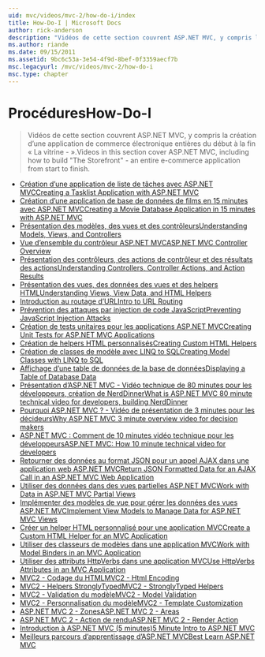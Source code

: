 ```yaml
---
uid: mvc/videos/mvc-2/how-do-i/index
title: How-Do-I | Microsoft Docs
author: rick-anderson
description: "Vidéos de cette section couvrent ASP.NET MVC, y compris la création d’une application de commerce électronique entières du début à la fin «\_La vitrine -\_»."
ms.author: riande
ms.date: 09/15/2011
ms.assetid: 9bc6c53a-3e54-4f9d-8bef-0f3359aecf7b
msc.legacyurl: /mvc/videos/mvc-2/how-do-i
msc.type: chapter
---
```

<a name="how-do-i"></a><span data-ttu-id="758fd-103">Procédures</span><span class="sxs-lookup"><span data-stu-id="758fd-103">How-Do-I</span></span>
====================
> <span data-ttu-id="758fd-104">Vidéos de cette section couvrent ASP.NET MVC, y compris la création d’une application de commerce électronique entières du début à la fin « La vitrine - ».</span><span class="sxs-lookup"><span data-stu-id="758fd-104">Videos in this section cover ASP.NET MVC, including how to build "The Storefront" - an entire e-commerce application from start to finish.</span></span>


- [<span data-ttu-id="758fd-105">Création d’une application de liste de tâches avec ASP.NET MVC</span><span class="sxs-lookup"><span data-stu-id="758fd-105">Creating a Tasklist Application with ASP.NET MVC</span></span>](creating-a-tasklist-application-with-aspnet-mvc.md)
- [<span data-ttu-id="758fd-106">Création d’une application de base de données de films en 15 minutes avec ASP.NET MVC</span><span class="sxs-lookup"><span data-stu-id="758fd-106">Creating a Movie Database Application in 15 minutes with ASP.NET MVC</span></span>](creating-a-movie-database-application-in-15-minutes-with-aspnet-mvc.md)
- [<span data-ttu-id="758fd-107">Présentation des modèles, des vues et des contrôleurs</span><span class="sxs-lookup"><span data-stu-id="758fd-107">Understanding Models, Views, and Controllers</span></span>](understanding-models-views-and-controllers.md)
- [<span data-ttu-id="758fd-108">Vue d’ensemble du contrôleur ASP.NET MVC</span><span class="sxs-lookup"><span data-stu-id="758fd-108">ASP.NET MVC Controller Overview</span></span>](aspnet-mvc-controller-overview.md)
- [<span data-ttu-id="758fd-109">Présentation des contrôleurs, des actions de contrôleur et des résultats des actions</span><span class="sxs-lookup"><span data-stu-id="758fd-109">Understanding Controllers, Controller Actions, and Action Results</span></span>](understanding-controllers-controller-actions-and-action-results.md)
- [<span data-ttu-id="758fd-110">Présentation des vues, des données des vues et des helpers HTML</span><span class="sxs-lookup"><span data-stu-id="758fd-110">Understanding Views, View Data, and HTML Helpers</span></span>](understanding-views-view-data-and-html-helpers.md)
- [<span data-ttu-id="758fd-111">Introduction au routage d’URL</span><span class="sxs-lookup"><span data-stu-id="758fd-111">Intro to URL Routing</span></span>](an-introduction-to-url-routing.md)
- [<span data-ttu-id="758fd-112">Prévention des attaques par injection de code JavaScript</span><span class="sxs-lookup"><span data-stu-id="758fd-112">Preventing JavaScript Injection Attacks</span></span>](preventing-javascript-injection-attacks.md)
- [<span data-ttu-id="758fd-113">Création de tests unitaires pour les applications ASP.NET MVC</span><span class="sxs-lookup"><span data-stu-id="758fd-113">Creating Unit Tests for ASP.NET MVC Applications</span></span>](creating-unit-tests-for-aspnet-mvc-applications.md)
- [<span data-ttu-id="758fd-114">Création de helpers HTML personnalisés</span><span class="sxs-lookup"><span data-stu-id="758fd-114">Creating Custom HTML Helpers</span></span>](creating-custom-html-helpers.md)
- [<span data-ttu-id="758fd-115">Création de classes de modèle avec LINQ to SQL</span><span class="sxs-lookup"><span data-stu-id="758fd-115">Creating Model Classes with LINQ to SQL</span></span>](creating-model-classes-with-linq-to-sql.md)
- [<span data-ttu-id="758fd-116">Affichage d’une table de données de la base de données</span><span class="sxs-lookup"><span data-stu-id="758fd-116">Displaying a Table of Database Data</span></span>](displaying-a-table-of-database-data.md)
- [<span data-ttu-id="758fd-117">Présentation d’ASP.NET MVC - Vidéo technique de 80 minutes pour les développeurs, création de NerdDinner</span><span class="sxs-lookup"><span data-stu-id="758fd-117">What is ASP.NET MVC 80 minute technical video for developers, building NerdDinner</span></span>](what-is-aspnet-mvc-80-minute-technical-video-for-developers-building-nerddinner.md)
- [<span data-ttu-id="758fd-118">Pourquoi ASP.NET MVC ? - Vidéo de présentation de 3 minutes pour les décideurs</span><span class="sxs-lookup"><span data-stu-id="758fd-118">Why ASP.NET MVC 3 minute overview video for decision makers</span></span>](why-aspnet-mvc-3-minute-overview-video-for-decision-makers.md)
- [<span data-ttu-id="758fd-119">ASP.NET MVC : Comment de 10 minutes vidéo technique pour les développeurs</span><span class="sxs-lookup"><span data-stu-id="758fd-119">ASP.NET MVC: How 10 minute technical video for developers</span></span>](aspnet-mvc-how-10-minute-technical-video-for-developers.md)
- [<span data-ttu-id="758fd-120">Retourner des données au format JSON pour un appel AJAX dans une application web ASP.NET MVC</span><span class="sxs-lookup"><span data-stu-id="758fd-120">Return JSON Formatted Data for an AJAX Call in an ASP.NET MVC Web Application</span></span>](how-do-i-return-json-formatted-data-for-an-ajax-call-in-an-aspnet-mvc-web-application.md)
- [<span data-ttu-id="758fd-121">Utiliser des données dans des vues partielles ASP.NET MVC</span><span class="sxs-lookup"><span data-stu-id="758fd-121">Work with Data in ASP.NET MVC Partial Views</span></span>](how-do-i-work-with-data-in-aspnet-mvc-partial-views.md)
- [<span data-ttu-id="758fd-122">Implémenter des modèles de vue pour gérer les données des vues ASP.NET MVC</span><span class="sxs-lookup"><span data-stu-id="758fd-122">Implement View Models to Manage Data for ASP.NET MVC Views</span></span>](how-do-i-implement-view-models-to-manage-data-for-aspnet-mvc-views.md)
- [<span data-ttu-id="758fd-123">Créer un helper HTML personnalisé pour une application MVC</span><span class="sxs-lookup"><span data-stu-id="758fd-123">Create a Custom HTML Helper for an MVC Application</span></span>](how-do-i-create-a-custom-html-helper-for-an-mvc-application.md)
- [<span data-ttu-id="758fd-124">Utiliser des classeurs de modèles dans une application MVC</span><span class="sxs-lookup"><span data-stu-id="758fd-124">Work with Model Binders in an MVC Application</span></span>](how-do-i-work-with-model-binders-in-an-mvc-application.md)
- [<span data-ttu-id="758fd-125">Utiliser des attributs HttpVerbs dans une application MVC</span><span class="sxs-lookup"><span data-stu-id="758fd-125">Use HttpVerbs Attributes in an MVC Application</span></span>](how-do-i-use-httpverbs-attributes-in-an-mvc-application.md)
- [<span data-ttu-id="758fd-126">MVC2 - Codage du HTML</span><span class="sxs-lookup"><span data-stu-id="758fd-126">MVC2 - Html Encoding</span></span>](mvc2-html-encoding.md)
- [<span data-ttu-id="758fd-127">MVC2 - Helpers StronglyTyped</span><span class="sxs-lookup"><span data-stu-id="758fd-127">MVC2 - StronglyTyped Helpers</span></span>](mvc2-stronglytyped-helpers.md)
- [<span data-ttu-id="758fd-128">MVC2 - Validation du modèle</span><span class="sxs-lookup"><span data-stu-id="758fd-128">MVC2 - Model Validation</span></span>](mvc2-model-validation.md)
- [<span data-ttu-id="758fd-129">MVC2 - Personnalisation du modèle</span><span class="sxs-lookup"><span data-stu-id="758fd-129">MVC2 - Template Customization</span></span>](mvc2-template-customization.md)
- [<span data-ttu-id="758fd-130">ASP.NET MVC 2 - Zones</span><span class="sxs-lookup"><span data-stu-id="758fd-130">ASP.NET MVC 2 - Areas</span></span>](aspnet-mvc-2-areas.md)
- [<span data-ttu-id="758fd-131">ASP.NET MVC 2 - Action de rendu</span><span class="sxs-lookup"><span data-stu-id="758fd-131">ASP.NET MVC 2 - Render Action</span></span>](aspnet-mvc-2-render-action.md)
- [<span data-ttu-id="758fd-132">Introduction à ASP.NET MVC (5 minutes)</span><span class="sxs-lookup"><span data-stu-id="758fd-132">5 Minute Intro to ASP.NET MVC</span></span>](5-minute-introduction-to-aspnet-mvc.md)
- [<span data-ttu-id="758fd-133">Meilleurs parcours d’apprentissage d’ASP.NET MVC</span><span class="sxs-lookup"><span data-stu-id="758fd-133">Best Learn ASP.NET MVC</span></span>](how-to-best-learn-asp-net-mvc.md)
